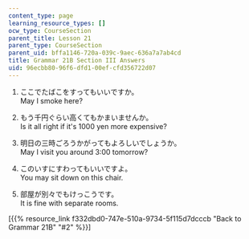 ```yaml
---
content_type: page
learning_resource_types: []
ocw_type: CourseSection
parent_title: Lesson 21
parent_type: CourseSection
parent_uid: bffa1146-720a-039c-9aec-636a7a7ab4cd
title: Grammar 21B Section III Answers
uid: 96ecbb80-96f6-dfd1-00ef-cfd356722d07
---
```


1.  ここでたばこをすってもいいですか。  
    May I smoke here?
    
2.  もう千円ぐらい高くてもかまいませんか。  
    Is it all right if it's 1000 yen more expensive?
    
3.  明日の三時ごろうかがってもよろしいでしょうか。  
    May I visit you around 3:00 tomorrow?
    
4.  このいすにすわってもいいですよ。  
    You may sit down on this chair.
    
5.  部屋が別々でもけっこうです。  
    It is fine with separate rooms.
    

\[{{% resource_link f332dbd0-747e-510a-9734-5f115d7dcccb "Back to Grammar 21B" "#2" %}}\]